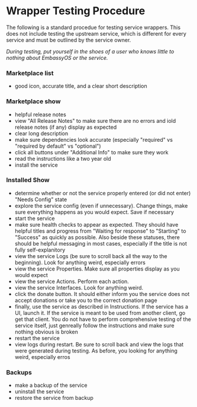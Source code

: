 # Wrapper Testing Procedure
The following is a standard procedue for testing service wrappers. This does not include testing the upstream service, which is different for every service and must be outlined by the service owner.

*During testing, put yourself in the shoes of a user who knows little to nothing about EmbassyOS or the service.*

### Marketplace list
- good icon, accurate title, and a clear short description

### Marketplace show
- helpful release notes
- view "All Release Notes" to make sure there are no errors and iold release notes (if any) display as expected
- clear long description
- make sure dependencies look accurate (especially "required" vs "required by default" vs "optional")
- click all buttons under "Additional Info" to make sure they work
- read the instructions like a two year old
- install the service

### Installed Show
- determine whether or not the service properly entered (or did not enter) "Needs Config" state
- explore the service config (even if unnecessary). Change things, make sure everything happens as you would expect. Save if necessary
- start the service
- make sure health checks to appear as expected. They should have helpful titles and progress from "Waiting for response" to "Starting" to "Success" as quickly as possible. Also beside these statuses, there should be helpful messaging in most cases, especially if the title is not fully self-explanitory
- view the service Logs (be sure to scroll back all the way to the beginning). Look for anything weird, especially errors
- view the service Properties. Make sure all properties display as you would expect
- view the service Actions. Perform each action.
- view the service Interfaces. Look for anything weird.
- click the donate button. It should either inform you the service does not accept donations or take you to the correct donation page
- finally, use the service as described in Instructions. If the service has a UI, launch it. If the service is meant to be used from another client, go get that client. You do not have to perform comprehensive testing of the service itself, just genreally follow the instructions and make sure nothing obvious is broken
- restart the service
- view logs during restart. Be sure to scroll back and view the logs that were generated during testing. As before, you looking for anything weird, especially erros

### Backups
- make a backup of the service
- uninstall the service
- restore the service from backup

